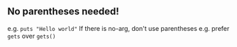 

## No parentheses needed!

e.g. `puts "Hello world"`
If there is no-arg, don't use parentheses e.g. prefer `gets` over `gets()`

